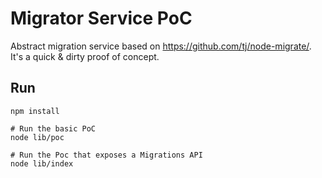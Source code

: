 # Migrator Service PoC

Abstract migration service based on https://github.com/tj/node-migrate/.
It's a quick & dirty proof of concept.

## Run

```
npm install

# Run the basic PoC
node lib/poc

# Run the Poc that exposes a Migrations API
node lib/index
```
